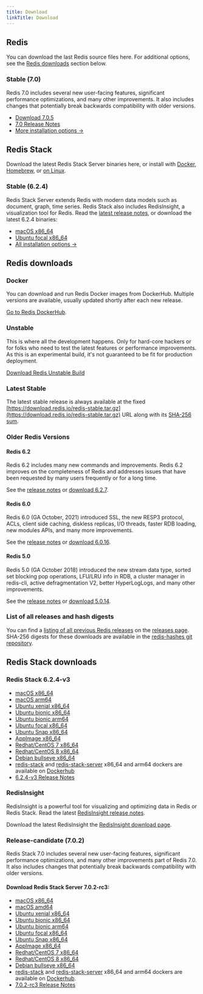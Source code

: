 ```yaml
---
title: Download
linkTitle: Download
---
```

<div class="download-cards">
<div id="download-redis">

## Redis

You can download the last Redis source files here. For additional options, see the [Redis downloads](#redis-downloads) section below.

### Stable (7.0)

Redis 7.0 includes several new user-facing features, significant performance optimizations, and many other improvements. It also includes changes that potentially break backwards compatibility with older versions.

* [Download 7.0.5](https://github.com/redis/redis/archive/7.0.5.tar.gz)
* [7.0 Release Notes](https://raw.githubusercontent.com/redis/redis/7.0/00-RELEASENOTES)
* [More installation options ->](#redis-downloads)

</div>

<div id="download-redis-stack">

## Redis Stack

Download the latest Redis Stack Server binaries here, or install with [Docker](/docs/stack/get-started/install/docker), [Homebrew](/docs/stack/get-started/install/mac-os), or [on Linux](/docs/stack/get-started/install/linux).

### Stable (6.2.4)

Redis Stack Server extends Redis with modern data models such as document, graph, time series. Redis Stack also includes RedisInsight, a visualization tool for Redis. Read the [latest release notes](https://github.com/redis-stack/redis-stack/releases/tag/v6.2.4-v1), or download the latest 6.2.4 binaries:

* [macOS x86_64](https://packages.redis.io/redis-stack/redis-stack-server-6.2.4-v3.catalina.x86_64.zip)
* [Ubuntu focal x86_64](https://packages.redis.io/redis-stack/redis-stack-server-6.2.4-v3.focal.x86_64.tar.gz)
* [All installation options ->](#redis-stack-downloads)
</div>
</div>

<div id="download-details">

## Redis downloads

### Docker

You can download and run Redis Docker images from DockerHub. Multiple versions are available, usually updated shortly after each new release.

[Go to Redis DockerHub](https://hub.docker.com/_/redis).

### Unstable

This is where all the development happens. Only for hard-core hackers or for folks who need to test the latest features or performance improvements. As this is an experimental build, it's not guaranteed to be fit for production deployment.

[Download Redis Unstable Build](https://github.com/redis/redis/archive/unstable.tar.gz)

### Latest Stable

The latest stable release is always available at the fixed [https://download.redis.io/redis-stable.tar.gz](https://download.redis.io/redis-stable.tar.gz) URL along with its [SHA-256 sum](https://download.redis.io/redis-stable.tar.gz.SHA256SUM).

### Older Redis Versions

#### Redis 6.2

Redis 6.2 includes many new commands and improvements. Redis 6.2 improves on the completeness of Redis and addresses issues that have been requested by many users frequently or for a long time.

See the [release notes](https://raw.githubusercontent.com/redis/redis/6.2/00-RELEASENOTES) or [download 6.2.7](https://download.redis.io/releases/redis-6.2.7.tar.gz).

#### Redis 6.0

Redis 6.0 (GA October, 2021) introduced SSL, the new RESP3 protocol, ACLs, client side caching, diskless replicas, I/O threads, faster RDB loading, new modules APIs, and many more improvements.

See the [release notes](https://raw.githubusercontent.com/redis/redis/6.0/00-RELEASENOTES) or [download 6.0.16](https://download.redis.io/releases/redis-6.0.16.tar.gz).

#### Redis 5.0

Redis 5.0 (GA October 2018) introduced the new stream data type, sorted set blocking pop operations, LFU/LRU info in RDB, a cluster manager in redis-cli, active defragmentation V2, better HyperLogLogs, and many other improvements.

See the [release notes](https://raw.githubusercontent.com/redis/redis/5.0/00-RELEASENOTES) or [download 5.0.14](https://download.redis.io/releases/redis-5.0.14.tar.gz).

### List of all releases and hash digests

You can find a [listing of all previous Redis releases](https://download.redis.io/releases/) on the [releases page](https://download.redis.io/releases/). SHA-256 digests for these downloads are available in the [redis-hashes git repository](https://github.com/redis/redis-hashes/).

## Redis Stack downloads

### Redis Stack 6.2.4-v3

* [macOS x86_64](https://packages.redis.io/redis-stack/redis-stack-server-6.2.4-v3.catalina.x86_64.zip)
* [macOS arm64](https://packages.redis.io/redis-stack/redis-stack-server-6.2.4-v3.monterey.arm64.zip)
* [Ubuntu xenial x86_64](https://packages.redis.io/redis-stack/redis-stack-server-6.2.4-v3.xenial.x86_64.tar.gz)
* [Ubuntu bionic x86_64](https://packages.redis.io/redis-stack/redis-stack-server-6.2.4-v3.bionic.x86_64.tar.gz)
* [Ubuntu bionic arm64](https://packages.redis.io/redis-stack/redis-stack-server-6.2.4-v3.bionic.arm64.tar.gz)
* [Ubuntu focal x86_64](https://packages.redis.io/redis-stack/redis-stack-server-6.2.4-v3.focal.x86_64.tar.gz)
* [Ubuntu Snap x86_64](https://packages.redis.io/redis-stack/redis-stack-server-6.2.4-v3.x86_64.snap)
* [AppImage x86_64](https://packages.redis.io/redis-stack/redis-stack-server-6.2.4-v3-x86_64.AppImage)
* [Redhat/CentOS 7 x86_64](https://packages.redis.io/redis-stack/redis-stack-server-6.2.4-v3.rhel7.x86_64.tar.gz)
* [Redhat/CentOS 8 x86_64](https://packages.redis.io/redis-stack/redis-stack-server-6.2.4-v3.rhel8.x86_64.tar.gz)
* [Debian bullseye x86_64](https://packages.redis.io/redis-stack/redis-stack-server-6.2.4-v3.bullseye.x86_64.tar.gz)
* [redis-stack](https://hub.docker.com/r/redis/redis-stack) and [redis-stack-server](https://hub.docker.com/r/redis/redis-stack-server) x86_64 and arm64 dockers are available on [Dockerhub](https://hub.docker.com/u/redis)
* [6.2.4-v3 Release Notes](https://github.com/redis-stack/redis-stack/releases/tag/v6.2.4-v3)

### RedisInsight

RedisInsight is a powerful tool for visualizing and optimizing data in Redis or Redis Stack. Read the latest [RedisInsight release notes](https://github.com/RedisInsight/RedisInsight/releases).

Download the latest RedisInsight the [RedisInsight download page](https://redis.com/redis-enterprise/redis-insight/).

### Release-candidate (7.0.2)

Redis Stack 7.0 includes several new user-facing features, significant performance optimizations, and many other improvements part of Redis 7.0. It also includes changes that potentially break backwards compatibility with older versions.

#### Download Redis Stack Server 7.0.2-rc3:

* [macOS x86_64](https://packages.redis.io/redis-stack/redis-stack-server-7.0.2-RC3.catalina.x86_64.zip)
* [macOS amd64](https://packages.redis.io/redis-stack/redis-stack-server-7.0.2-RC3.monterey.arm64.zip)
* [Ubuntu xenial x86_64](https://packages.redis.io/redis-stack/redis-stack-server-7.0.2-RC3.xenial.x86_64.tar.gz)
* [Ubuntu bionic x86_64](https://packages.redis.io/redis-stack/redis-stack-server-7.0.2-RC3.bionic.x86_64.tar.gz)
* [Ubuntu bionic arm64](https://packages.redis.io/redis-stack/redis-stack-server-7.0.2-RC3.bionic.arm64.tar.gz)
* [Ubuntu focal x86_64](https://packages.redis.io/redis-stack/redis-stack-server-7.0.2-RC3.focal.x86_64.tar.gz)
* [Ubuntu Snap x86_64](https://packages.redis.io/redis-stack/redis-stack-server-7.0.2-RC3.x86_64.snap)
* [AppImage x86_64](https://packages.redis.io/redis-stack/redis-stack-server-7.0.2-RC3-x86_64.AppImage)
* [Redhat/CentOS 7 x86_64](https://packages.redis.io/redis-stack/redis-stack-server-7.0.2-RC3.rhel7.x86_64.tar.gz)
* [Redhat/CentOS 8 x86_64](https://packages.redis.io/redis-stack/redis-stack-server-7.0.2-RC3.rhel8.x86_64.tar.gz)
* [Debian bullseye x86_64](https://packages.redis.io/redis-stack/redis-stack-server-7.0.2-RC3.bullseye.x86_64.tar.gz)
* [redis-stack](https://hub.docker.com/r/redis/redis-stack) and [redis-stack-server](https://hub.docker.com/r/redis/redis-stack-server) x86_64 and arm64 dockers are available on [Dockerhub](https://hub.docker.com/u/redis).
* [7.0.2-rc3 Release Notes](https://github.com/redis-stack/redis-stack/releases/tag/v7.0.2-rc3)
</div>
